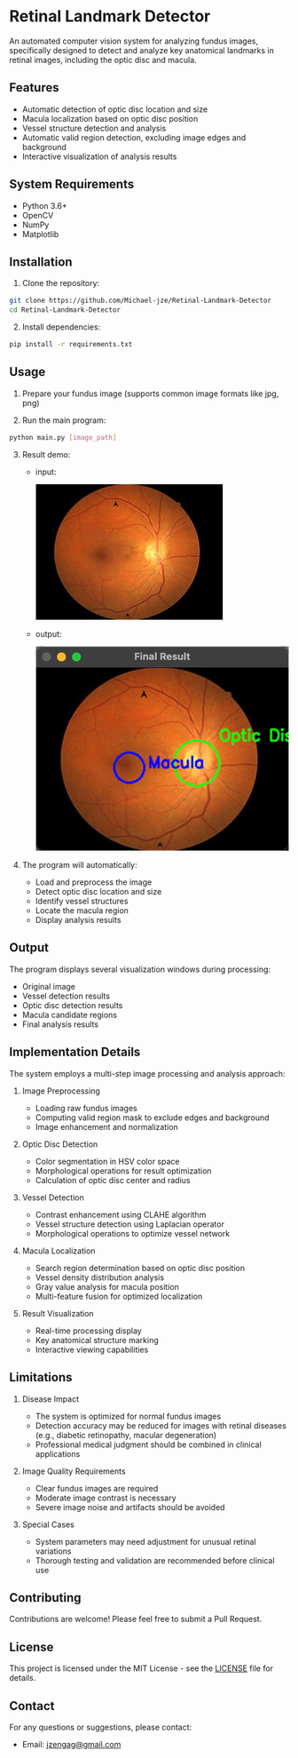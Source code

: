 # Retinal Landmark Detector

An automated computer vision system for analyzing fundus images, specifically designed to detect and analyze key anatomical landmarks in retinal images, including the optic disc and macula.

## Features

- Automatic detection of optic disc location and size
- Macula localization based on optic disc position
- Vessel structure detection and analysis
- Automatic valid region detection, excluding image edges and background
- Interactive visualization of analysis results

## System Requirements

- Python 3.6+
- OpenCV
- NumPy
- Matplotlib

## Installation

1. Clone the repository:
```bash
git clone https://github.com/Michael-jze/Retinal-Landmark-Detector
cd Retinal-Landmark-Detector
```

2. Install dependencies:
```bash
pip install -r requirements.txt
```

## Usage

1. Prepare your fundus image (supports common image formats like jpg, png)

2. Run the main program:
```bash
python main.py [image_path]
```

3. Result demo:
   - input:

      ![input](images/healthy.png)
   - output:
   
      ![output](images/final_result.png)

4. The program will automatically:
   - Load and preprocess the image
   - Detect optic disc location and size
   - Identify vessel structures
   - Locate the macula region
   - Display analysis results

## Output

The program displays several visualization windows during processing:
- Original image
- Vessel detection results
- Optic disc detection results
- Macula candidate regions
- Final analysis results

## Implementation Details

The system employs a multi-step image processing and analysis approach:

1. Image Preprocessing
   - Loading raw fundus images
   - Computing valid region mask to exclude edges and background
   - Image enhancement and normalization

2. Optic Disc Detection
   - Color segmentation in HSV color space
   - Morphological operations for result optimization
   - Calculation of optic disc center and radius

3. Vessel Detection
   - Contrast enhancement using CLAHE algorithm
   - Vessel structure detection using Laplacian operator
   - Morphological operations to optimize vessel network

4. Macula Localization
   - Search region determination based on optic disc position
   - Vessel density distribution analysis
   - Gray value analysis for macula position
   - Multi-feature fusion for optimized localization

5. Result Visualization
   - Real-time processing display
   - Key anatomical structure marking
   - Interactive viewing capabilities

## Limitations

1. Disease Impact
   - The system is optimized for normal fundus images
   - Detection accuracy may be reduced for images with retinal diseases (e.g., diabetic retinopathy, macular degeneration)
   - Professional medical judgment should be combined in clinical applications

2. Image Quality Requirements
   - Clear fundus images are required
   - Moderate image contrast is necessary
   - Severe image noise and artifacts should be avoided

3. Special Cases
   - System parameters may need adjustment for unusual retinal variations
   - Thorough testing and validation are recommended before clinical use

## Contributing

Contributions are welcome! Please feel free to submit a Pull Request.


## License

This project is licensed under the MIT License - see the [LICENSE](LICENSE) file for details.

## Contact

For any questions or suggestions, please contact:
- Email: jzengag@gmail.com 

